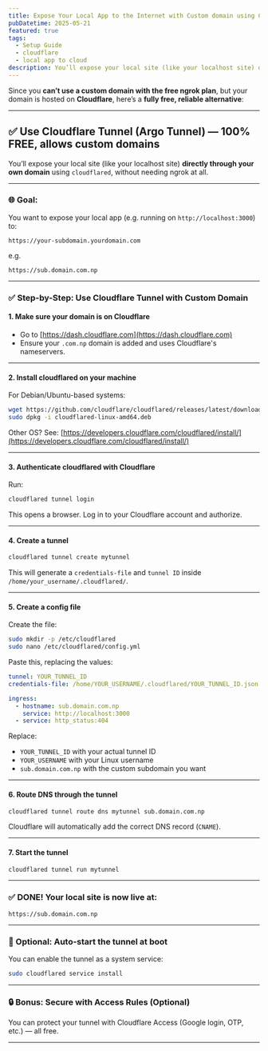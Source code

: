 ```yaml
---
title: Expose Your Local App to the Internet with Custom domain using Cloudflare Tunnel
pubDatetime: 2025-05-21
featured: true
tags:
  - Setup Guide
  - cloudflare
  - local app to cloud
description: You’ll expose your local site (like your localhost site) directly through your own domain using cloudflared, without needing ngrok at all.
---
```


Since you **can’t use a custom domain with the free ngrok plan**, but your domain is hosted on **Cloudflare**, here’s a **fully free, reliable alternative**:

---

## ✅ Use **Cloudflare Tunnel** (Argo Tunnel) — 100% FREE, allows custom domains

You’ll expose your local site (like your localhost site) **directly through your own domain** using `cloudflared`, without needing ngrok at all.

---

### 🌐 Goal:

You want to expose your local app (e.g. running on `http://localhost:3000`) to:

```
https://your-subdomain.yourdomain.com
```

e.g.

```
https://sub.domain.com.np
```

---

### ✅ Step-by-Step: Use Cloudflare Tunnel with Custom Domain

#### 1. **Make sure your domain is on Cloudflare**

- Go to [https://dash.cloudflare.com](https://dash.cloudflare.com)
- Ensure your `.com.np` domain is added and uses Cloudflare's nameservers.

---

#### 2. **Install cloudflared on your machine**

For Debian/Ubuntu-based systems:

```bash
wget https://github.com/cloudflare/cloudflared/releases/latest/download/cloudflared-linux-amd64.deb
sudo dpkg -i cloudflared-linux-amd64.deb
```

Other OS? See: [https://developers.cloudflare.com/cloudflared/install/](https://developers.cloudflare.com/cloudflared/install/)

---

#### 3. **Authenticate cloudflared with Cloudflare**

Run:

```bash
cloudflared tunnel login
```

This opens a browser. Log in to your Cloudflare account and authorize.

---

#### 4. **Create a tunnel**

```bash
cloudflared tunnel create mytunnel
```

This will generate a `credentials-file` and `tunnel ID` inside `/home/your_username/.cloudflared/`.

---

#### 5. **Create a config file**

Create the file:

```bash
sudo mkdir -p /etc/cloudflared
sudo nano /etc/cloudflared/config.yml
```

Paste this, replacing the values:

```yaml
tunnel: YOUR_TUNNEL_ID
credentials-file: /home/YOUR_USERNAME/.cloudflared/YOUR_TUNNEL_ID.json

ingress:
  - hostname: sub.domain.com.np
    service: http://localhost:3000
  - service: http_status:404
```

Replace:

- `YOUR_TUNNEL_ID` with your actual tunnel ID
- `YOUR_USERNAME` with your Linux username
- `sub.domain.com.np` with the custom subdomain you want

---

#### 6. **Route DNS through the tunnel**

```bash
cloudflared tunnel route dns mytunnel sub.domain.com.np
```

Cloudflare will automatically add the correct DNS record (`CNAME`).

---

#### 7. **Start the tunnel**

```bash
cloudflared tunnel run mytunnel
```

---

### ✅ DONE! Your local site is now live at:

```
https://sub.domain.com.np
```

---

### 🔁 Optional: Auto-start the tunnel at boot

You can enable the tunnel as a system service:

```bash
sudo cloudflared service install
```

---

### 🔒 Bonus: Secure with Access Rules (Optional)

You can protect your tunnel with Cloudflare Access (Google login, OTP, etc.) — all free.

---
